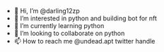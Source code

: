 - 👋 Hi, I’m @darling12zp
- 👀 I’m interested in python and building bot for nft
- 🌱 I’m currently learning python
- 💞️ I’m looking to collaborate on python 
- 📫 How to reach me @undead.apt twitter handle

<!---
darling12zp/darling12zp is a ✨ special ✨ repository because its `README.md` (this file) appears on your GitHub profile.
You can click the Preview link to take a look at your changes.
--->

